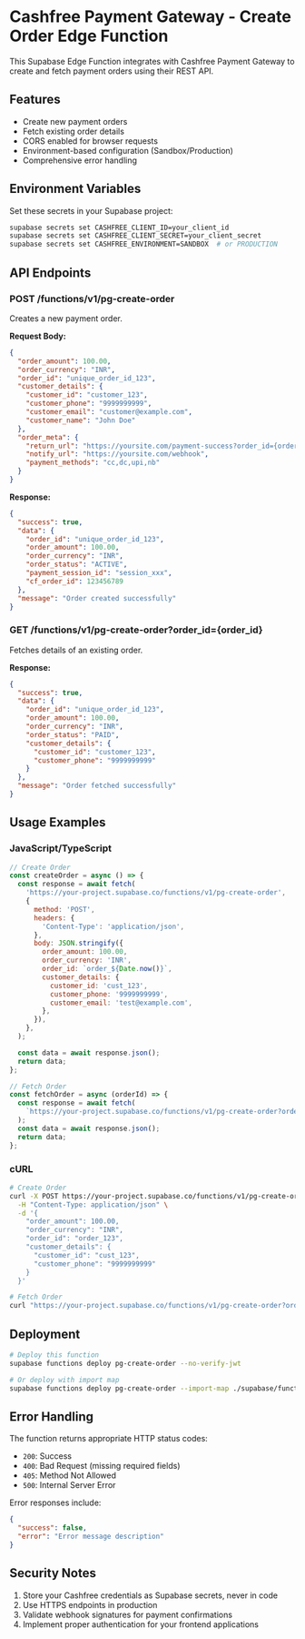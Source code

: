 # Cashfree Payment Gateway - Create Order Edge Function

This Supabase Edge Function integrates with Cashfree Payment Gateway to create
and fetch payment orders using their REST API.

## Features

- Create new payment orders
- Fetch existing order details
- CORS enabled for browser requests
- Environment-based configuration (Sandbox/Production)
- Comprehensive error handling

## Environment Variables

Set these secrets in your Supabase project:

```bash
supabase secrets set CASHFREE_CLIENT_ID=your_client_id
supabase secrets set CASHFREE_CLIENT_SECRET=your_client_secret
supabase secrets set CASHFREE_ENVIRONMENT=SANDBOX  # or PRODUCTION
```

## API Endpoints

### POST /functions/v1/pg-create-order

Creates a new payment order.

**Request Body:**

```json
{
  "order_amount": 100.00,
  "order_currency": "INR",
  "order_id": "unique_order_id_123",
  "customer_details": {
    "customer_id": "customer_123",
    "customer_phone": "9999999999",
    "customer_email": "customer@example.com",
    "customer_name": "John Doe"
  },
  "order_meta": {
    "return_url": "https://yoursite.com/payment-success?order_id={order_id}",
    "notify_url": "https://yoursite.com/webhook",
    "payment_methods": "cc,dc,upi,nb"
  }
}
```

**Response:**

```json
{
  "success": true,
  "data": {
    "order_id": "unique_order_id_123",
    "order_amount": 100.00,
    "order_currency": "INR",
    "order_status": "ACTIVE",
    "payment_session_id": "session_xxx",
    "cf_order_id": 123456789
  },
  "message": "Order created successfully"
}
```

### GET /functions/v1/pg-create-order?order_id={order_id}

Fetches details of an existing order.

**Response:**

```json
{
  "success": true,
  "data": {
    "order_id": "unique_order_id_123",
    "order_amount": 100.00,
    "order_currency": "INR",
    "order_status": "PAID",
    "customer_details": {
      "customer_id": "customer_123",
      "customer_phone": "9999999999"
    }
  },
  "message": "Order fetched successfully"
}
```

## Usage Examples

### JavaScript/TypeScript

```javascript
// Create Order
const createOrder = async () => {
  const response = await fetch(
    'https://your-project.supabase.co/functions/v1/pg-create-order',
    {
      method: 'POST',
      headers: {
        'Content-Type': 'application/json',
      },
      body: JSON.stringify({
        order_amount: 100.00,
        order_currency: 'INR',
        order_id: `order_${Date.now()}`,
        customer_details: {
          customer_id: 'cust_123',
          customer_phone: '9999999999',
          customer_email: 'test@example.com',
        },
      }),
    },
  );

  const data = await response.json();
  return data;
};

// Fetch Order
const fetchOrder = async (orderId) => {
  const response = await fetch(
    `https://your-project.supabase.co/functions/v1/pg-create-order?order_id=${orderId}`,
  );
  const data = await response.json();
  return data;
};
```

### cURL

```bash
# Create Order
curl -X POST https://your-project.supabase.co/functions/v1/pg-create-order \
  -H "Content-Type: application/json" \
  -d '{
    "order_amount": 100.00,
    "order_currency": "INR",
    "order_id": "order_123",
    "customer_details": {
      "customer_id": "cust_123",
      "customer_phone": "9999999999"
    }
  }'

# Fetch Order
curl "https://your-project.supabase.co/functions/v1/pg-create-order?order_id=order_123"
```

## Deployment

```bash
# Deploy this function
supabase functions deploy pg-create-order --no-verify-jwt

# Or deploy with import map
supabase functions deploy pg-create-order --import-map ./supabase/functions/import_map.json --no-verify-jwt
```

## Error Handling

The function returns appropriate HTTP status codes:

- `200`: Success
- `400`: Bad Request (missing required fields)
- `405`: Method Not Allowed
- `500`: Internal Server Error

Error responses include:

```json
{
  "success": false,
  "error": "Error message description"
}
```

## Security Notes

1. Store your Cashfree credentials as Supabase secrets, never in code
2. Use HTTPS endpoints in production
3. Validate webhook signatures for payment confirmations
4. Implement proper authentication for your frontend applications
